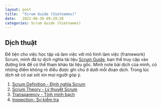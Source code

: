 ```yaml
---
layout: post
title:  "Scrum Guide (Vietnames)"
date:   2021-06-30 09:29:20
categories: Scrum Guide (Vietnames)
---
```

## Dịch thuật

Để tiện cho việc học tập và làm việc với mô hình làm việc (framework) Scrum, mình đã tự dịch nghĩa tài liệu [Scrum Guide](https://scrumguides.org/index.html), bạn thể truy cập vào đường link để có thể tham khảo tài liệu gốc. Mình note bài dịch của mình, có những điểm không rỏ điều được ghi chú ở dưới mỗi đoạn dịch. Trong lúc dịch sẽ có sai sót xin mọi người góp ý.

1. [Scrum Definition - Định nghĩa Scrum](/2021/Scrum-Definition/)
2. [Scrum Theory - Lý thuyết Scrum](/2021/Scrum-Theory/)
3. [Transparency - Tính minh bạch](/2021/Transparency)
4. [Inspection- Sự kiểm tra](/2021/Inspection)



